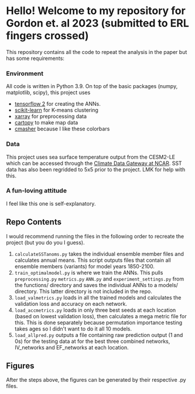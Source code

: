 # Hello! Welcome to my repository for Gordon et. al 2023 (submitted to ERL fingers crossed)

This repository contains all the code to repeat the analysis in the paper but has some requirements:

### Environment
All code is written in Python 3.9. On top of the basic packages (numpy, matplotlib, scipy), this project uses 
* [tensorflow 2](https://www.tensorflow.org/install) for creating the ANNs.
* [scikit-learn](https://scikit-learn.org/stable/install.html) for K-means clustering
* [xarray](https://docs.xarray.dev/en/stable/getting-started-guide/installing.html) for preprocessing data
* [cartopy](https://scitools.org.uk/cartopy/docs/latest/installing.html) to make map data
* [cmasher](https://cmasher.readthedocs.io/user/introduction.html#how-to-install) because I like these colorbars

### Data
This project uses sea surface temperature output from the CESM2-LE which can be accessed through the [Climate Data Gateway at NCAR](https://www.earthsystemgrid.org/dataset/ucar.cgd.cesm2le.atm.proc.monthly_ave.SST.html). SST data has also been regridded to 5x5 prior to the project. LMK for help with this.

### A fun-loving attitude
I feel like this one is self-explanatory.

## Repo Contents
I would recommend running the files in the following order to recreate the project (but you do you I guess).

1. ```calculateSSTanoms.py``` takes the individual ensemble member files and calculates annual means. This script outputs files that contain all ensemble members (variants) for model years 1850-2100.
2. ```train_optimalmodel.py``` is where we train the ANNs. This pulls ```preprocessing.py``` ```metrics.py``` ```ANN.py``` and ```experiment_settings.py``` from the functions/ directory and saves the individual ANNs to a models/ directory. This latter directory is not included in the repo.
3. ```load_valmetrics.py``` loads in all the trained models and calculates the validation loss and accuracy on each network.
4. ```load_accmetrics.py``` loads in only three best seeds at each location (based on lowest validation loss), then calculates a mega metric file for this. This is done separately because permutation importance testing takes ages so I didn't want to do it all 10 models.
5. ```load_allpred.py``` outputs a file containing raw prediction output (1 and 0s) for the testing data at for the best three combined networks, IV_networks and EF_networks at each location.

## Figures
After the steps above, the figures can be generated by their respective .py files. 


